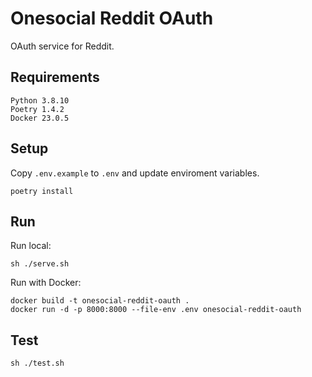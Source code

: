 # Onesocial Reddit OAuth

OAuth service for Reddit.

## Requirements

```
Python 3.8.10
Poetry 1.4.2
Docker 23.0.5
```

## Setup

Copy `.env.example` to `.env` and update enviroment variables.

```
poetry install
```

## Run

Run local:

```
sh ./serve.sh
```

Run with Docker:

```
docker build -t onesocial-reddit-oauth .
docker run -d -p 8000:8000 --file-env .env onesocial-reddit-oauth
```

## Test

```
sh ./test.sh
```
